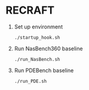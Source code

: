 # RECRAFT
1. Set up environment

       ./startup_hook.sh
2. Run NasBench360 baseline 


       ./run_NasBench.sh

3. Run PDEBench baseline

       ./run_PDE.sh
       
